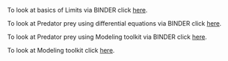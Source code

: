 

To look at basics of Limits  via BINDER click [here](https://mybinder.org/v2/gh/fonsp/pluto-on-binder/master?urlpath=pluto/open?url=https://raw.githubusercontent.com/22natarajank/Highschool-Julia/main/calculus/limits.jl).


To look at Predator prey using differential equations via BINDER click [here](https://mybinder.org/v2/gh/fonsp/pluto-on-binder/master?urlpath=pluto/open?url=https://raw.githubusercontent.com/22natarajank/Highschool-Julia/main/calculus/Predator-prey.jl).


To look at Predator prey using Modeling toolkit via BINDER click  [here](https://mybinder.org/v2/gh/fonsp/pluto-on-binder/master?urlpath=pluto/open?url=https://raw.githubusercontent.com/22natarajank/Highschool-Julia/main/calculus/modeling_predprey.jl).


To look at Modeling toolkit click  [here](https://mybinder.org/v2/gh/fonsp/pluto-on-binder/master?urlpath=pluto/open?url=https://raw.githubusercontent.com/22natarajank/Highschool-Julia/main/calculus/modeling_toolkit.jl).


